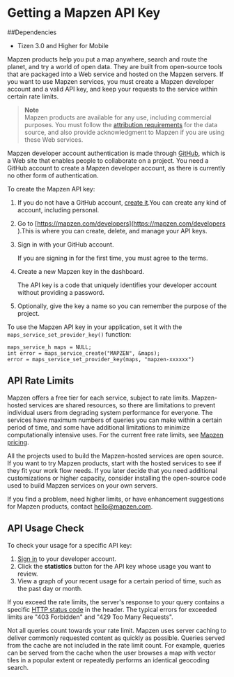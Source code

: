 # Getting a Mapzen API Key
##Dependencies
- Tizen 3.0 and Higher for Mobile

Mapzen products help you put a map anywhere, search and route the planet, and try a world of open data. They are built from open-source tools that are packaged into a Web service and hosted on the Mapzen servers. If you want to use Mapzen services, you must create a Mapzen developer account and a valid API key, and keep your requests to the service within certain rate limits.

> **Note**  
> Mapzen products are available for any use, including commercial purposes. You must follow the [attribution requirements](https://mapzen.com/rights/) for the data source, and also provide acknowledgment to Mapzen if you are using these Web services.

Mapzen developer account authentication is made through [GitHub](https://github.com), which is a Web site that enables people to collaborate on a project. You need a GitHub account to create a Mapzen developer account, as there is currently no other form of authentication.

To create the Mapzen API key:

1. If you do not have a GitHub account, [create it](https://github.com/join).You can create any kind of account, including personal.

2. Go to [https://mapzen.com/developers](https://mapzen.com/developers ).This is where you can create, delete, and manage your API keys.

3. Sign in with your GitHub account.

   If you are signing in for the first time, you must agree to the terms.

4. Create a new Mapzen key in the dashboard.

   The API key is a code that uniquely identifies your developer account without providing a password.

5. Optionally, give the key a name so you can remember the purpose of the project.

To use the Mapzen API key in your application, set it with the `maps_service_set_provider_key()` function:

```
maps_service_h maps = NULL;
int error = maps_service_create("MAPZEN", &maps);
error = maps_service_set_provider_key(maps, "mapzen-xxxxxx")
```

## API Rate Limits

Mapzen offers a free tier for each service, subject to rate limits. Mapzen-hosted services are shared resources, so there are limitations to prevent individual users from degrading system performance for everyone. The services have maximum numbers of queries you can make within a certain period of time, and some have additional limitations to minimize computationally intensive uses. For the current free rate limits, see [Mapzen pricing](https://mapzen.com/pricing/).

All the projects used to build the Mapzen-hosted services are open source. If you want to try Mapzen products, start with the hosted services to see if they fit your work flow needs. If you later decide that you need additional customizations or higher capacity, consider installing the open-source code used to build Mapzen services on your own servers.

If you find a problem, need higher limits, or have enhancement suggestions for Mapzen products, contact [hello@mapzen.com](mailto:hello@mapzen.com).

## API Usage Check

To check your usage for a specific API key:

1. [Sign in](https://mapzen.com/developers) to your developer account.
2. Click the **statistics** button for the API key whose usage you want to review.
3. View a graph of your recent usage for a certain period of time, such as the past day or month.

If you exceed the rate limits, the server's response to your query contains a specific [HTTP status code](https://en.wikipedia.org/wiki/List_of_HTTP_status_codes) in the header. The typical errors for exceeded limits are "403 Forbidden" and "429 Too Many Requests".

Not all queries count towards your rate limit. Mapzen uses server caching to deliver commonly requested content as quickly as possible. Queries served from the cache are not included in the rate limit count. For example, queries can be served from the cache when the user browses a map with vector tiles in a popular extent or repeatedly performs an identical geocoding search.